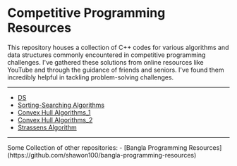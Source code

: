 # Competitive Programming Resources
This repository houses a collection of C++ codes for various algorithms and data structures commonly encountered in competitive programming challenges. 
I've gathered these solutions from online resources like YouTube and through the guidance of friends and seniors. 
I've found them incredibly helpful in tackling problem-solving challenges. <br> <hr>
- [DS](https://github.com/Tanvir-Mahamood/Data-Structure-in-CPP) 
- [Sorting-Searching Algorithms](https://github.com/Tanvir-Mahamood/Data-Structure-in-CPP/tree/main/Sorting%20and%20Searching%20Algorithm)
- [Convex Hull Algorithms_1](https://github.com/Tanvir-Mahamood/C-Plus-Plus/tree/main/Algorithm%20Lab%20Task/Convexity)
- [Convex Hull Algorithms_2](https://github.com/Tanvir-Mahamood/C-Plus-Plus/tree/main/Algorithm%20Lab%20Task/Convexity%20GraphPlot)
- [Strassens Algorithm](https://github.com/Tanvir-Mahamood/C-Plus-Plus/blob/main/Algorithm%20Lab%20Task/StrassensAlgorithm.cpp)
<hr>
Some Collection of other repositories: 
- [Bangla Programming Resources](https://github.com/shawon100/bangla-programming-resources)
